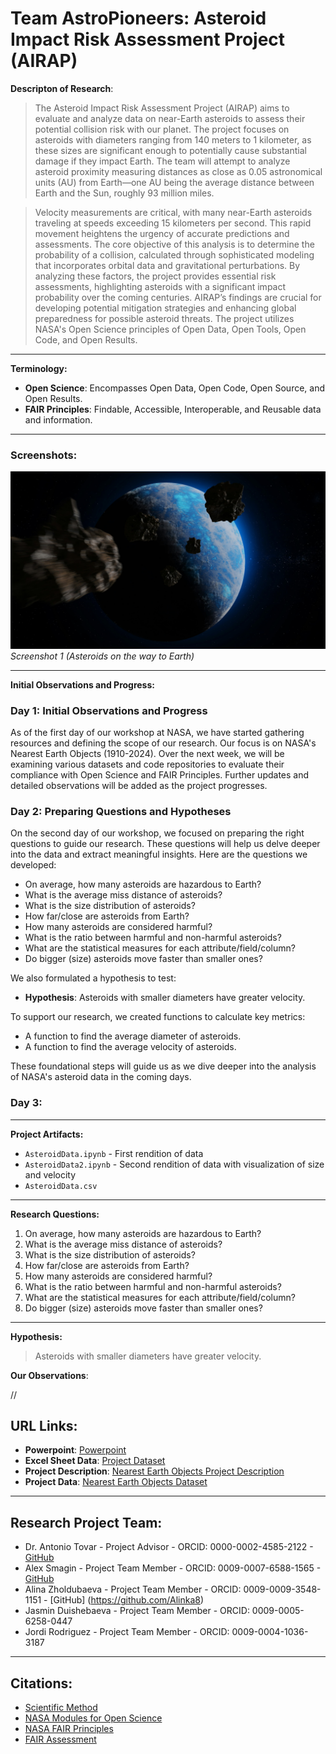 # Team AstroPioneers: Asteroid Impact Risk Assessment Project (AIRAP)

**Descripton of Research**:

> The Asteroid Impact Risk Assessment Project (AIRAP) aims to evaluate and analyze data on near-Earth asteroids to assess their potential collision risk with our planet. The project focuses on asteroids with diameters ranging from 140 meters to 1 kilometer, as these sizes are significant enough to potentially cause substantial damage if they impact Earth. The team will attempt to analyze asteroid proximity measuring distances as close as 0.05 astronomical units (AU) from Earth—one AU being the average distance between Earth and the Sun, roughly 93 million miles.

> Velocity measurements are critical, with many near-Earth asteroids traveling at speeds exceeding 15 kilometers per second. This rapid movement heightens the urgency of accurate predictions and assessments. The core objective of this analysis is to determine the probability of a collision, calculated through sophisticated modeling that incorporates orbital data and gravitational perturbations. By analyzing these factors, the project provides essential risk assessments, highlighting asteroids with a significant impact probability over the coming centuries. AIRAP’s findings are crucial for developing potential mitigation strategies and enhancing global preparedness for possible asteroid threats. The project utilizes NASA's Open Science principles of Open Data, Open Tools, Open Code, and Open Results.

---

**Terminology:**

- **Open Science**: Encompasses Open Data, Open Code, Open Source, and Open Results.
- **FAIR Principles**: Findable, Accessible, Interoperable, and Reusable data and information.

---

### Screenshots:

![Asteroids on the way to Earth](/Group-Projects/Asteroid%20Project/asteroids.jpg) _Screenshot 1
(Asteroids on the way to Earth)_

---

**Initial Observations and Progress:**

### Day 1: Initial Observations and Progress

As of the first day of our workshop at NASA, we have started gathering resources and defining the scope of our research. Our focus is on NASA's Nearest Earth Objects (1910-2024). Over the next week, we will be examining various datasets and code repositories to evaluate their compliance with Open Science and FAIR Principles. Further updates and detailed observations will be added as the project progresses.

### Day 2: Preparing Questions and Hypotheses

On the second day of our workshop, we focused on preparing the right questions to guide our research. These questions will help us delve deeper into the data and extract meaningful insights. Here are the questions we developed:

- On average, how many asteroids are hazardous to Earth?
- What is the average miss distance of asteroids?
- What is the size distribution of asteroids?
- How far/close are asteroids from Earth?
- How many asteroids are considered harmful?
- What is the ratio between harmful and non-harmful asteroids?
- What are the statistical measures for each attribute/field/column?
- Do bigger (size) asteroids move faster than smaller ones?

We also formulated a hypothesis to test:

- **Hypothesis**: Asteroids with smaller diameters have greater velocity.

To support our research, we created functions to calculate key metrics:

- A function to find the average diameter of asteroids.
- A function to find the average velocity of asteroids.

These foundational steps will guide us as we dive deeper into the analysis of NASA's asteroid data in the coming days.

### Day 3:

---

**Project Artifacts:**

- `AsteroidData.ipynb` - First rendition of data
- `AsteroidData2.ipynb` - Second rendition of data with visualization of size and velocity
- `AsteroidData.csv`

---

**Research Questions:**

1. On average, how many asteroids are hazardous to Earth?
2. What is the average miss distance of asteroids?
3. What is the size distribution of asteroids?
4. How far/close are asteroids from Earth?
5. How many asteroids are considered harmful?
6. What is the ratio between harmful and non-harmful asteroids?
7. What are the statistical measures for each attribute/field/column?
8. Do bigger (size) asteroids move faster than smaller ones?

---

**Hypothesis:**

> Asteroids with smaller diameters have greater velocity.

**Our Observations**:

//

## URL Links:

- **Powerpoint**: [Powerpoint]()
- **Excel Sheet Data**: [Project Dataset](https://docs.google.com/spreadsheets/d/1Q_QM-YqW9yW4P4PteW9sOijVi2MwfEhaOKOLoTSNZLk/edit?usp=sharing)
- **Project Description**: [Nearest Earth Objects Project Description](https://www.kaggle.com/datasets/ivansher/nasa-nearest-earth-objects-1910-2024)
- **Project Data**: [Nearest Earth Objects Dataset](https://github.com/CSIS-NLU/Open-Science-101/tree/main/Group-Projects/Asteroid%20Project/data)

---

## Research Project Team:

- Dr. Antonio Tovar - Project Advisor - ORCID: 0000-0002-4585-2122 - [GitHub](https://github.com/antoniotovargh)
- Alex Smagin - Project Team Member - ORCID: 0009-0007-6588-1565 - [GitHub](https://github.com/Alexandrbig1)
- Alina Zholdubaeva - Project Team Member - ORCID: 0009-0009-3548-1151 - [GitHub] (https://github.com/Alinka8)
- Jasmin Duishebaeva - Project Team Member - ORCID: 0009-0005-6258-0447
- Jordi Rodriguez - Project Team Member - ORCID: 0009-0004-1036-3187

---

## Citations:

- [Scientific Method](https://en.wikipedia.org/wiki/Near-Earth_object)
- [NASA Modules for Open Science](https://openscience101.org/about)
- [NASA FAIR Principles](https://www.earthdata.nasa.gov/learn/articles/making-earth-science-data-fair#:~:text=NASA%20is%20working%20to%20ensure,FAIR)
- [FAIR Assessment](https://www.f-uji.net/index.php)
